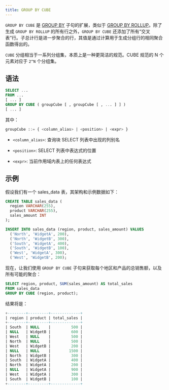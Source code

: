 ```yaml
---
title: GROUP BY CUBE
---
```


`GROUP BY CUBE` 是 [GROUP BY](index.md) 子句的扩展，类似于 [GROUP BY ROLLUP](group-by-rollup.md)。除了生成 `GROUP BY ROLLUP` 的所有行之外，`GROUP BY CUBE` 还添加了所有“交叉表”行。子总计行是进一步聚合的行，其值是通过计算用于生成分组行的相同聚合函数得出的。

`CUBE` 分组相当于一系列分组集，本质上是一种更简洁的规范。CUBE 规范的 N 个元素对应于 `2^N` 个分组集。

## 语法

```sql
SELECT ...
FROM ...
[ ... ]
GROUP BY CUBE ( groupCube [ , groupCube [ , ... ] ] )
[ ... ]
```

其中：

```sql
groupCube ::= { <column_alias> | <position> | <expr> }
```

- `<column_alias>`: 查询块 SELECT 列表中出现的列别名

- `<position>`: SELECT 列表中表达式的位置

- `<expr>`: 当前作用域内表上的任何表达式

## 示例

假设我们有一个 sales_data 表，其架构和示例数据如下：

```sql
CREATE TABLE sales_data (
  region VARCHAR(255),
  product VARCHAR(255),
  sales_amount INT
);

INSERT INTO sales_data (region, product, sales_amount) VALUES
  ('North', 'WidgetA', 200),
  ('North', 'WidgetB', 300),
  ('South', 'WidgetA', 400),
  ('South', 'WidgetB', 100),
  ('West', 'WidgetA', 300),
  ('West', 'WidgetB', 200);
```

现在，让我们使用 `GROUP BY CUBE` 子句来获取每个地区和产品的总销售额，以及所有可能的聚合：

```sql
SELECT region, product, SUM(sales_amount) AS total_sales
FROM sales_data
GROUP BY CUBE (region, product);
```

结果将是：

```sql
+--------+---------+-------------+
| region | product | total_sales |
+--------+---------+-------------+
| South  | NULL    |         500 |
| NULL   | WidgetB |         600 |
| West   | NULL    |         500 |
| North  | NULL    |         500 |
| West   | WidgetB |         200 |
| NULL   | NULL    |        1500 |
| North  | WidgetB |         300 |
| South  | WidgetA |         400 |
| North  | WidgetA |         200 |
| NULL   | WidgetA |         900 |
| West   | WidgetA |         300 |
| South  | WidgetB |         100 |
+--------+---------+-------------+
```
